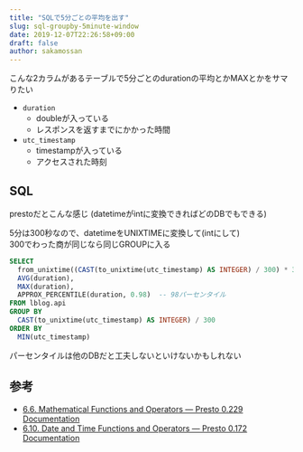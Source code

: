 ```yaml
---
title: "SQLで5分ごとの平均を出す"
slug: sql-groupby-5minute-window
date: 2019-12-07T22:26:58+09:00
draft: false
author: sakamossan
---
```


こんな2カラムがあるテーブルで5分ごとのdurationの平均とかMAXとかをサマりたい

- `duration`
  - doubleが入っている
  - レスポンスを返すまでにかかった時間
- `utc_timestamp`
  - timestampが入っている
  - アクセスされた時刻


## SQL

prestoだとこんな感じ (datetimeがintに変換できればどのDBでもできる)

5分は300秒なので、datetimeをUNIXTIMEに変換して(intにして)  
300でわった商が同じなら同じGROUPに入る

```sql
SELECT
  from_unixtime((CAST(to_unixtime(utc_timestamp) AS INTEGER) / 300) * 300) AT TIME ZONE 'Asia/Tokyo' window,
  AVG(duration), 
  MAX(duration),
  APPROX_PERCENTILE(duration, 0.98)  -- 98パーセンタイル
FROM lblog.api
GROUP BY
  CAST(to_unixtime(utc_timestamp) AS INTEGER) / 300
ORDER BY
  MIN(utc_timestamp)
```

パーセンタイルは他のDBだと工夫しないといけないかもしれない


## 参考

- [6.6. Mathematical Functions and Operators — Presto 0.229 Documentation](https://prestodb.io/docs/current/functions/math.html)
- [6.10. Date and Time Functions and Operators — Presto 0.172 Documentation](https://prestodb.io/docs/0.172/functions/datetime.html)
